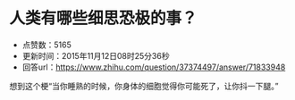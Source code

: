 # 人类有哪些细思恐极的事？
- 点赞数：5165
- 更新时间：2015年11月12日08时25分36秒
- 回答url：https://www.zhihu.com/question/37374497/answer/71833948
<body>
 <p data-pid="zNOVnWVS">想到这个梗“当你睡熟的时候，你身体的细胞觉得你可能死了，让你抖一下腿。”</p>
</body>